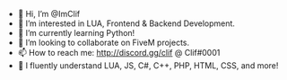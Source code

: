 - 👋 Hi, I’m @ImClif
- 👀 I’m interested in LUA, Frontend & Backend Development.
- 🌱 I’m currently learning Python!
- 💞️ I’m looking to collaborate on FiveM projects.
- 📫 How to reach me: http://discord.gg/clif @ Clif#0001
- 📜 I fluently understand LUA, JS, C#, C++, PHP, HTML, CSS, and more!

<!---
ImClif/ImClif is a ✨ special ✨ repository because its `README.md` (this file) appears on your GitHub profile.
You can click the Preview link to take a look at your changes.
--->
